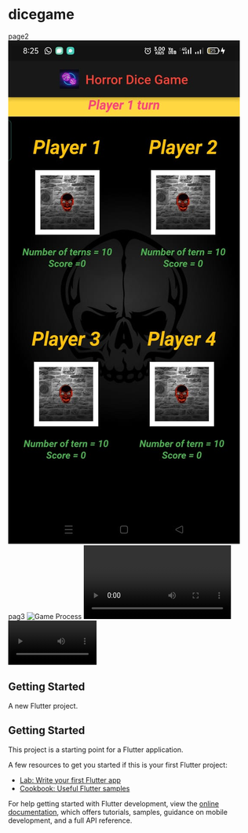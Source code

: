 # dicegame

page2
![Screenshot](ss.jpeg)
pag3
![Game Process](https://github.com/Faizun-Faria/Thief-Robber-Landlord-Police/blob/main/Preview/gif_english.gif)
![Game Process](https://github.com/jonnybhai007/flutter/blob/main/dicegame/vd.mp4)
<video src='https://github.com/jonnybhai007/flutter/blob/main/dicegame/vd.mp4' width=180/>
![Screenshot]([vd.mp4](https://github.com/jonnybhai007/flutter/blob/main/dicegame/vd.mp4))
## Getting Started
A new Flutter project.

## Getting Started

This project is a starting point for a Flutter application.

A few resources to get you started if this is your first Flutter project:

- [Lab: Write your first Flutter app](https://docs.flutter.dev/get-started/codelab)
- [Cookbook: Useful Flutter samples](https://docs.flutter.dev/cookbook)

For help getting started with Flutter development, view the
[online documentation](https://docs.flutter.dev/), which offers tutorials,
samples, guidance on mobile development, and a full API reference.
